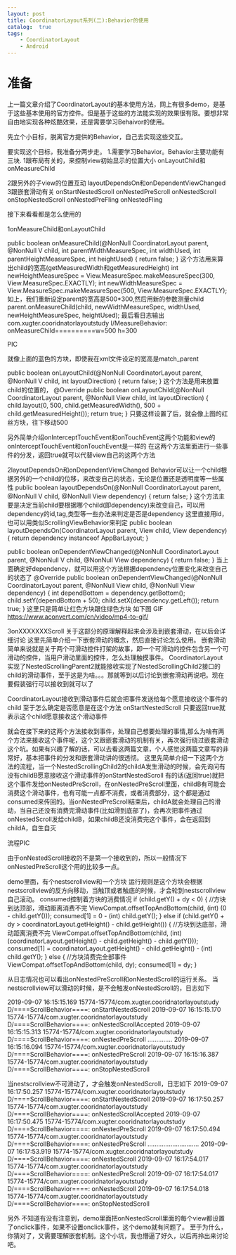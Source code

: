```yaml
---
layout: post
title: CoordinatorLayout系列(二):Behavior的使用
catalog:  true
tags:
    - CoordinatorLayout
    - Android
---
```


# 准备

上一篇文章介绍了CoordinatorLayout的基本使用方法，网上有很多demo，是基于这些基本使用的官方控件。但是基于这些的方法能实现的效果很有限。要想非常自由地实现各种炫酷效果，还是需要学习Behaivor的使用。

先立个小目标，脱离官方提供的Behavior，自己去实现这些交互。

要实现这个目标，我准备分两步走。
1.需要学习Behavior。Behavior主要功能有三块.
1跟布局有关的，来控制view初始显示的位置大小
onLayoutChild和onMeasureChild

2跟另外的子view的位置互动
layoutDependsOn和onDependentViewChanged
3跟嵌套滑动有关
onStartNestedScroll
onNestedPreScroll
onNestedScroll
onStopNestedScroll
onNestedPreFling
onNestedFling

接下来看看都是怎么使用的

1onMeasureChild和onLayoutChild   

public boolean onMeasureChild(@NonNull CoordinatorLayout parent, @NonNull V child, int parentWidthMeasureSpec, int widthUsed, int parentHeightMeasureSpec, int heightUsed) {
    return false;
}
这个方法用来算出child的宽高(getMeasuredWidth和getMeasuredHeight)
int newHeightMeasureSpec = View.MeasureSpec.makeMeasureSpec(300, View.MeasureSpec.EXACTLY);
int newWidthMeasureSpec = View.MeasureSpec.makeMeasureSpec(500, View.MeasureSpec.EXACTLY);
如上，我们重新设定parent的宽高是500*300,然后用新的参数测量child
parent.onMeasureChild(child, newWidthMeasureSpec, widthUsed, newHeightMeasureSpec, heightUsed);
最后看日志输出
com.xugter.cooridnatorlayoutstudy I/MeasureBehavior: onMeasureChild==========w=500   h=300

PIC

就像上面的蓝色的方块，即使我在xml文件设定的宽高是match_parent
<View
    android:layout_width="match_parent"
    android:layout_height="match_parent"
    android:background="@android:color/holo_blue_light"
    app:layout_behavior=".part2.layout.MeasureBehavior" />

public boolean onLayoutChild(@NonNull CoordinatorLayout parent, @NonNull V child, int layoutDirection) {
    return false;
}
这个方法是用来放置child的位置的，
@Override
public boolean onLayoutChild(@NonNull CoordinatorLayout parent, @NonNull View child, int layoutDirection) {
    child.layout(0, 500, child.getMeasuredWidth(), 500 + child.getMeasuredHeight());
    return true;
}
只要这样设置了后，就会像上图的红丝方块，往下移动500

另外简单介绍onInterceptTouchEvent和onTouchEvent这两个功能和view的onInterceptTouchEvent和onTouchEvent是一样的
在这两个方法里面进行一些事件的分发，返回true就可以代替view自己的这两个方法

2layoutDependsOn和onDependentViewChanged
Behavior可以让一个child根据另外的一个child的位移，来改变自己的状态，无论是位置还是透明度等一些属性
public boolean layoutDependsOn(@NonNull CoordinatorLayout parent, @NonNull V child, @NonNull View dependency) {
    return false;
}
这个方法主要是决定当前child要根据哪个child(即dependency)来改变自己，可以用dependency的id,tag,类型等一些办法来判定是否是dependency
这里直接用id，也可以用类似ScrollingViewBehavior来判定
public boolean layoutDependsOn(CoordinatorLayout parent, View child, View dependency) {
    return dependency instanceof AppBarLayout;
}

public boolean onDependentViewChanged(@NonNull CoordinatorLayout parent, @NonNull V child, @NonNull View dependency) {
    return false;
}
当上面确定好dependency，就可以用这个方法根据dependency位置变化来改变自己的状态了
@Override
public boolean onDependentViewChanged(@NonNull CoordinatorLayout parent, @NonNull View child, @NonNull View dependency) {
    int dependBottom = dependency.getBottom();
    child.setY(dependBottom + 50);
    child.setX(dependency.getLeft());
    return true;
}
这里只是简单让红色方块跟住绿色方块
如下图
GIF
https://www.aconvert.com/cn/video/mp4-to-gif/

3onXXXXXXXScroll
关于这部分的原理解释起来会涉及到嵌套滑动，在以后会详细讨论
这里先简单介绍一下嵌套滑动的概念，然后直接讨论怎么使用。
嵌套滑动简单来说就是关于两个可滑动控件打架的故事，即一个可滑动的控件包含另一个可滑动的控件，当用户滑动里面的控件，怎么处理触摸事件。
CoordinatorLayout实现了NestedScrollingParent2就能接收实现了NestedScrollingChild2接口的child的滑动事件，至于这是为啥。。。那就等到以后讨论到嵌套滑动再说吧。现在要假装强行可以接收到就可以了

CoordinatorLayout接收到滑动事件后就会把事件发送给每个愿意接收这个事件的child
至于怎么确定是否愿意是在这个方法
onStartNestedScroll
只要返回true就表示这个child愿意接收这个滑动事件

就会在接下来的这两个方法接收到事件，处理自己想要处理的事情,那么为啥有两个方法来接收这个事件呢，这个又跟嵌套滑动的机制有关，再次强行绕过嵌套滑动这个坑。如果有兴趣了解的话，可以去看这两篇文章，个人感觉这两篇文章写的非常好，基本把事件的分发和嵌套滑动讲的很透彻。
这里先简单介绍一下这两个方法的流程，当一个NestedScrollingChild2的childA发生滑动的时候，会先询问有没有childB愿意接收这个滑动事件的onStartNestedScroll
有的话(返回true)就把这个事件发给onNestedPreScroll，在onNestedPreScroll里面，childB有可能会消费这个滑动事件，也有可能一点都不消费，或者消费部分，这个都是通过consumed来传回的。当onNestedPreScroll结束后，childA就会处理自己的滑动，当自己还没有消费完滑动事件(比如滑到底部了)，会再次把事件通过onNestedScroll发给childB，如果childB还没消费完这个事件，会在返回到childA，自生自灭

流程PIC

由于onNestedScroll接收的不是第一个接收到的，所以一般情况下onNestedPreScroll这个用的比较多一点。

demo里面，有个nestscrollview和一个方块
运行规则是这个方块会根据nestscrollview的反方向移动，当触顶或者触底的时候，才会轮到nestscrollview自己滚动。
consumed控制着方块的消费情况
if (child.getY() + dy < 0) {
    //方块到达顶部，滑动距离消费不完
    ViewCompat.offsetTopAndBottom(child, (int) (0 - child.getY()));
    consumed[1] = 0 - (int) child.getY();
} else if (child.getY() + dy > coordinatorLayout.getHeight() - child.getHeight()) {
    //方块到达底部，滑动距离消费不完
    ViewCompat.offsetTopAndBottom(child, (int) (coordinatorLayout.getHeight() - child.getHeight() - child.getY()));
    consumed[1] = coordinatorLayout.getHeight() - child.getHeight() - (int) child.getY();
} else {
    //方块消费完全部事件
    ViewCompat.offsetTopAndBottom(child, dy);
    consumed[1] = dy;
}

从日志情况也可以看出onNestedPreScroll和onNestedScroll的运行关系。
当nestscrollview可以滑动的时候，是不会触发onNestedScroll的，日志如下

2019-09-07 16:15:15.169 15774-15774/com.xugter.cooridnatorlayoutstudy D/====ScrollBehavior====: onStartNestedScroll
2019-09-07 16:15:15.170 15774-15774/com.xugter.cooridnatorlayoutstudy D/====ScrollBehavior====: onNestedScrollAccepted
2019-09-07 16:15:15.313 15774-15774/com.xugter.cooridnatorlayoutstudy D/====ScrollBehavior====: onNestedPreScroll
..............
2019-09-07 16:15:16.094 15774-15774/com.xugter.cooridnatorlayoutstudy D/====ScrollBehavior====: onNestedPreScroll
2019-09-07 16:15:16.387 15774-15774/com.xugter.cooridnatorlayoutstudy D/====ScrollBehavior====: onStopNestedScroll

当nestscrollview不可滑动了，才会触发onNestedScroll，日志如下
2019-09-07 16:17:50.257 15774-15774/com.xugter.cooridnatorlayoutstudy D/====ScrollBehavior====: onStartNestedScroll
2019-09-07 16:17:50.257 15774-15774/com.xugter.cooridnatorlayoutstudy D/====ScrollBehavior====: onNestedScrollAccepted
2019-09-07 16:17:50.475 15774-15774/com.xugter.cooridnatorlayoutstudy D/====ScrollBehavior====: onNestedPreScroll
2019-09-07 16:17:50.494 15774-15774/com.xugter.cooridnatorlayoutstudy D/====ScrollBehavior====: onNestedPreScroll
.............................
2019-09-07 16:17:53.919 15774-15774/com.xugter.cooridnatorlayoutstudy D/====ScrollBehavior====: onNestedScroll
2019-09-07 16:17:54.017 15774-15774/com.xugter.cooridnatorlayoutstudy D/====ScrollBehavior====: onNestedPreScroll
2019-09-07 16:17:54.017 15774-15774/com.xugter.cooridnatorlayoutstudy D/====ScrollBehavior====: onNestedScroll
2019-09-07 16:17:54.018 15774-15774/com.xugter.cooridnatorlayoutstudy D/====ScrollBehavior====: onStopNestedScroll

另外 不知道有没有注意到，demo里面把onNestedScroll里面的每个view都设置了onclick事件，如果不设置onclick事件，这个demo就有问题了。
至于为什么，你猜对了，又需要理解嵌套机制。这个小坑，我也懵逼了好久，以后再拎出来讨论吧。
